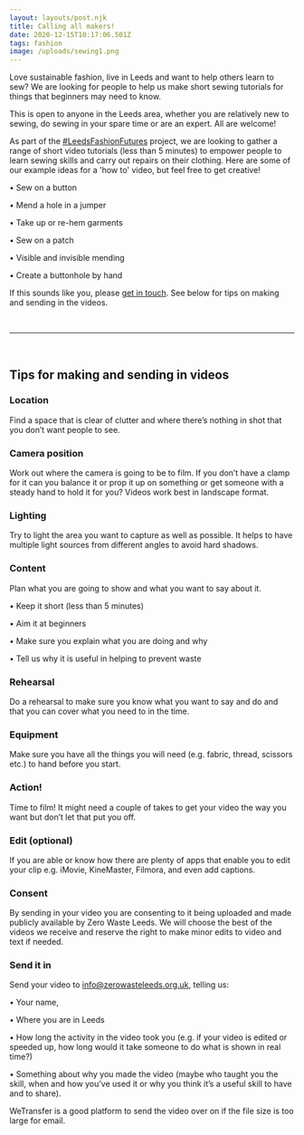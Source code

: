 ```yaml
---
layout: layouts/post.njk
title: Calling all makers!
date: 2020-12-15T10:17:06.501Z
tags: fashion
image: /uploads/sewing1.png
---
```

Love sustainable fashion, live in Leeds and want to help others learn to sew? We are looking for people to help us make short sewing tutorials for things that beginners may need to know.

This is open to anyone in the Leeds area, whether you are relatively new to sewing, do sewing in your spare time or are an expert. All are welcome!

As part of the [\#LeedsFashionFutures](https://www.zerowasteleeds.org.uk/posts/leeds-fashion-futures/) project, we are looking to gather a range of short video tutorials (less than 5 minutes) to empower people to learn sewing skills and carry out repairs on their clothing. Here are some of our example ideas for a 'how to' video, but feel free to get creative!

  • Sew on a button

  • Mend a hole in a jumper

  • Take up or re-hem garments

  • Sew on a patch

  • Visible and invisible mending

  • Create a buttonhole by hand 

If this sounds like you, please [get in touch](mailto:info@zerowasteleeds.org.uk). See below for tips on making and sending in the videos.

<br>

<hr>

<br>

## Tips for making and sending in videos

### Location

Find a space that is clear of clutter and where there’s nothing in shot that you don’t want people to see.

### Camera position

Work out where the camera is going to be to film. If you don’t have a clamp for it can you balance it or prop it up on something or get someone with a steady hand to hold it for you? Videos work best in landscape format.

### Lighting

Try to light the area you want to capture as well as possible. It helps to have multiple light sources from different angles to avoid hard shadows.

### Content

Plan what you are going to show and what you want to say about it.

  • Keep it short (less than 5 minutes)

  • Aim it at beginners

  • Make sure you explain what you are doing and why

  • Tell us why it is useful in helping to prevent waste

### Rehearsal

Do a rehearsal to make sure you know what you want to say and do and that you can cover what you need to in the time.

### Equipment

Make sure you have all the things you will need (e.g. fabric, thread, scissors etc.) to hand before you start.

### Action!

Time to film! It might need a couple of takes to get your video the way you want but don’t let that put you off.

### Edit (optional)

If you are able or know how there are plenty of apps that enable you to edit your clip e.g. iMovie, [](https://play.google.com/store/apps/details?id=com.nexstreaming.app.kinemasterfree&hl=en_GB&gl=US)KineMaster, Filmora, and even add captions.

### Consent

By sending in your video you are consenting to it being uploaded and made publicly available by Zero Waste Leeds. We will choose the best of the videos we receive and reserve the right to make minor edits to video and text if needed.

### Send it in

Send your video to [info@zerowasteleeds.org.uk](mailto:info@zerowasteleeds.org.uk), telling us:

  • Your name,

  • Where you are in Leeds

  • How long the activity in the video took you (e.g. if your video is edited or speeded up, how long would it take someone to do what is shown in real time?)

  • Something about why you made the video (maybe who taught you the skill, when and how you’ve used it or why you think it’s a useful skill to have and to share).

WeTransfer is a good platform to send the video over on if the file size is too large for email.